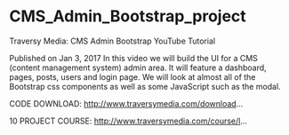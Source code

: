 # CMS_Admin_Bootstrap_project
Traversy Media: CMS Admin Bootstrap YouTube Tutorial

Published on Jan 3, 2017
In this video we will build the UI for a CMS (content management system) admin area. It will feature a dashboard, pages, posts, users and login page. We will look at almost all of the Bootstrap css components as well as some JavaScript such as the modal.

CODE DOWNLOAD:
http://www.traversymedia.com/download...

10 PROJECT COURSE:
http://www.traversymedia.com/course/l...
